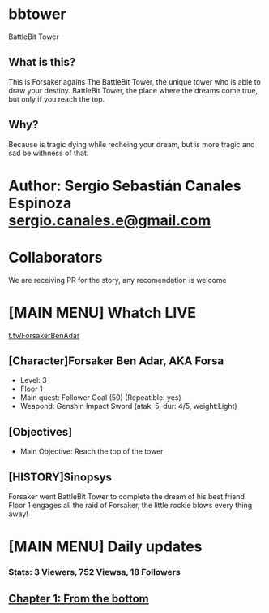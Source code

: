 # bbtower
BattleBit Tower

## What is this?
This is Forsaker agains The BattleBit Tower, the unique tower who is able to draw your destiny.
BattleBit Tower, the place where the dreams come true, but only if you reach the top.

## Why?
Because is tragic dying while recheing your dream, but is more tragic and sad be withness of that.

# Author: Sergio Sebastián Canales Espinoza <sergio.canales.e@gmail.com>

# Collaborators
We are receiving PR for the story, any recomendation is welcome

# [MAIN MENU] Whatch LIVE
  [t.tv/ForsakerBenAdar](https://www.twitch.tv/forsakerbenadar)

## [Character]Forsaker Ben Adar, AKA Forsa
  - Level: 3
  - Floor 1
  - Main quest: Follower Goal (50) (Repeatible: yes)
  - Weapond: Genshin Impact Sword (atak: 5, dur: 4/5, weight:Light)


## [Objectives]
  - Main Objective: Reach the top of the tower


## [HISTORY]Sinopsys
Forsaker went BattleBit Tower to complete the dream of his best friend.
Floor 1 engages all the raid of Forsaker, the little rockie blows every thing away!

# [MAIN MENU] Daily updates

### Stats: 3 Viewers, 752 Viewsa, 18 Followers

## [Chapter 1: From the bottom](day0001.md)


